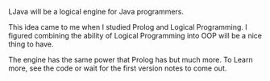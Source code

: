 LJava will be a logical engine for Java programmers.

This idea came to me when I studied Prolog and Logical Programming.
I figured combining the ability of Logical Programming into OOP will be a nice
thing to have.

The engine has the same power that Prolog has but much more. To Learn more, see the code
or wait for the first version notes to come out.